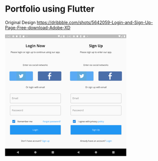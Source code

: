 # Portfolio using Flutter


Original Design
https://dribbble.com/shots/5642059-Login-and-Sign-Up-Page-Free-download-Adobe-XD

<div style="display:flex;flex-direction:row;">
        <img src="screenshots/login.png" alt="screen_01" height="400" />
        <img src="screenshots/sign_up.png" alt="screen_02" height="400" />
</div>

